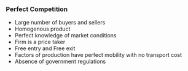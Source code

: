 ### Perfect Competition
- Large number of buyers and sellers
- Homogenous product
- Perfect knowledge of market conditions
- Firm is a price taker
- Free entry and Free exit
- Factors of production have perfect mobility with no transport cost
- Absence of government regulations